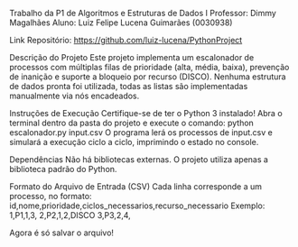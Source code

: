 Trabalho da P1 de Algoritmos e Estruturas de Dados I
Professor: Dimmy Magalhães
Aluno: Luiz Felipe Lucena Guimarães (0030938)

Link Repositório: https://github.com/luiz-lucena/PythonProject

Descrição do Projeto
Este projeto implementa um escalonador de processos com múltiplas filas de prioridade (alta, média, baixa), prevenção de inanição e suporte a bloqueio por recurso (DISCO). Nenhuma estrutura de dados pronta foi utilizada, todas as listas são implementadas manualmente via nós encadeados.

Instruções de Execução
Certifique-se de ter o Python 3 instalado!
Abra o terminal dentro da pasta do projeto e execute o comando: python escalonador.py input.csv
O programa lerá os processos de input.csv e simulará a execução ciclo a ciclo, imprimindo o estado no console.

Dependências
Não há bibliotecas externas. O projeto utiliza apenas a biblioteca padrão do Python.

Formato do Arquivo de Entrada (CSV)
Cada linha corresponde a um processo, no formato: id,nome,prioridade,ciclos_necessarios,recurso_necessario
Exemplo: 1,P1,1,3,
         2,P2,1,2,DISCO
         3,P3,2,4,

Agora é só salvar o arquivo!